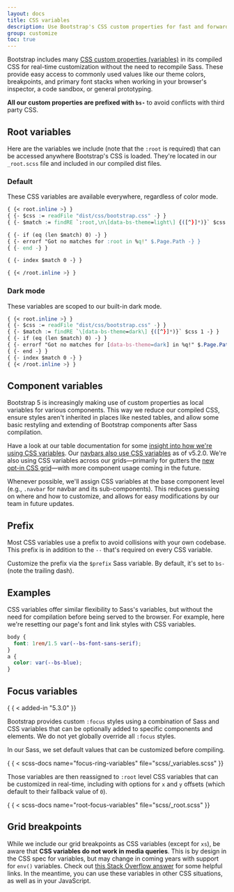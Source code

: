 ```yaml
---
layout: docs
title: CSS variables
description: Use Bootstrap's CSS custom properties for fast and forward-looking design and development.
group: customize
toc: true
---
```


Bootstrap includes
many [CSS custom properties (variables)](https://developer.mozilla.org/en-US/docs/Web/CSS/Using_CSS_custom_properties)
in its compiled CSS for real-time customization without the need to recompile
Sass. These provide easy access to commonly used values like our theme colors,
breakpoints, and primary font stacks when working in your browser's inspector, a
code sandbox, or general prototyping.

**All our custom properties are prefixed with `bs-`** to avoid conflicts with
third party CSS.

## Root variables

Here are the variables we include (note that the `:root` is required) that can
be accessed anywhere Bootstrap's CSS is loaded. They're located in our
`_root.scss` file and included in our compiled dist files.

### Default

These CSS variables are available everywhere, regardless of color mode.

```css
{ {< root.inline >} }
{ {- $css := readFile "dist/css/bootstrap.css" -} }
{ {- $match := findRE `:root,\n\[data-bs-theme=light\] {([^}]*)}` $css 1 -} }

{ {- if (eq (len $match) 0) -} }
{ {- errorf "Got no matches for :root in %q!" $.Page.Path -} }
{ {- end -} }

{ {- index $match 0 -} }

{ {< /root.inline >} }
```

### Dark mode

These variables are scoped to our built-in dark mode.

```css
{ {< root.inline >} }
{ {- $css := readFile "dist/css/bootstrap.css" -} }
{ {- $match := findRE `\[data-bs-theme=dark\] {([^}]*)}` $css 1 -} }
{ {- if (eq (len $match) 0) -} }
{ {- errorf "Got no matches for [data-bs-theme=dark] in %q!" $.Page.Path -} }
{ {- end -} }
{ {- index $match 0 -} }
{ {< /root.inline >} }
```

## Component variables

Bootstrap 5 is increasingly making use of custom properties as local variables
for various components. This way we reduce our compiled CSS, ensure styles
aren't inherited in places like nested tables, and allow some basic restyling
and extending of Bootstrap components after Sass compilation.

Have a look at our table documentation for
some [insight into how we're using CSS variables](../content/tables.md#how-do-the-variants-and-accented-tables-work).
Our [navbars also use CSS variables](../components/navbar.md#css)
as of v5.2.0. We're also using CSS variables across our grids—primarily for
gutters the [new opt-in CSS grid](../layout/css-grid.md)—with more
component usage coming in the future.

Whenever possible, we'll assign CSS variables at the base component level (e.g.,
`.navbar` for navbar and its sub-components). This reduces guessing on where and
how to customize, and allows for easy modifications by our team in future
updates.

## Prefix

Most CSS variables use a prefix to avoid collisions with your own codebase. This
prefix is in addition to the `--` that's required on every CSS variable.

Customize the prefix via the `$prefix` Sass variable. By default, it's set to
`bs-` (note the trailing dash).

## Examples

CSS variables offer similar flexibility to Sass's variables, but without the
need for compilation before being served to the browser. For example, here we're
resetting our page's font and link styles with CSS variables.

```css
body {
  font: 1rem/1.5 var(--bs-font-sans-serif);
}
a {
  color: var(--bs-blue);
}
```

## Focus variables

{ { < added-in "5.3.0" }}

Bootstrap provides custom `:focus` styles using a combination of Sass and CSS
variables that can be optionally added to specific components and elements. We
do not yet globally override all `:focus` styles.

In our Sass, we set default values that can be customized before compiling.

{ { < scss-docs name="focus-ring-variables" file="scss/_variables.scss" }}

Those variables are then reassigned to `:root` level CSS variables that can be
customized in real-time, including with options for `x` and `y` offsets (which
default to their fallback value of `0`).

{ { < scss-docs name="root-focus-variables" file="scss/_root.scss" }}

## Grid breakpoints

While we include our grid breakpoints as CSS variables (except for `xs`), be
aware that **CSS variables do not work in media queries**. This is by design in
the CSS spec for variables, but may change in coming years with support for
`env()` variables. Check
out [this Stack Overflow answer](https://stackoverflow.com/a/47212942) for some
helpful links. In the meantime, you can use these variables in other CSS
situations, as well as in your JavaScript.
